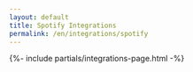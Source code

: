 ```yaml
---
layout: default
title: Spotify Integrations
permalink: /en/integrations/spotify
---
```



{%- include partials/integrations-page.html -%}

